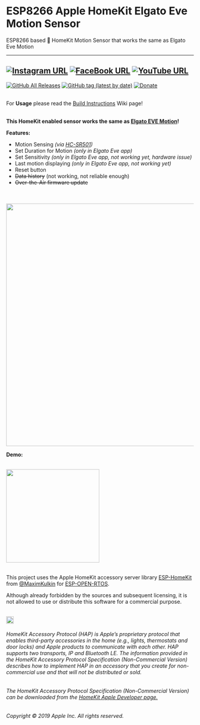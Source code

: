 # ESP8266 Apple HomeKit Elgato Eve Motion Sensor
ESP8266 based  HomeKit Motion Sensor that works the same as Elgato Eve Motion

------
[![Instagram URL](https://img.shields.io/twitter/url/https/www.instagram.com/homekidd?label=Follow&logo=instagram&style=social)](https://www.instagram.com/homekidd) [![FaceBook URL](https://img.shields.io/twitter/url/https/www.facebook.com/HomeKiid?label=Like&logo=facebook&style=social)](https://www.facebook.com/HomeKiid) [![YouTube URL](https://img.shields.io/twitter/url/https/www.youtube.com/channel/UCkqC_6j1uyYVv7SO3jPe7KA?label=Follow&logo=youtube&style=social)](https://www.youtube.com/channel/UCkqC_6j1uyYVv7SO3jPe7KA)
------

[![GitHub All Releases](https://img.shields.io/github/downloads/HomeKidd/ESP8266-HomeKit-Motion-Sensor-Elgato-Eve/total?color=green)](https://github.com/HomeKidd/ESP8266-HomeKit-Motion-Sensor-Elgato-Eve/releases) 
[![GitHub tag (latest by date)](https://img.shields.io/github/v/tag/HomeKidd/ESP8266-HomeKit-Motion-Sensor-Elgato-Eve?color=yellow&label=Latest%20Release)](https://github.com/HomeKidd/ESP8266-HomeKit-Motion-Sensor-Elgato-Eve/releases) 
[![Donate](https://img.shields.io/badge/Donate-PayPal-blue.svg)](https://www.paypal.com/cgi-bin/webscr?cmd=_s-xclick&hosted_button_id=CEYEK69ZYG69S&source=url)
<br/>
<br/>


For **Usage** please read the [Build Instructions](https://github.com/HomeKidd/ESP8266-HomeKit-Motion-Sensor-Elgato-Eve/wiki/Build-Instructions) Wiki page!<br/><br/>


**This HomeKit enabled sensor works the same as [Elgato EVE Motion](https://www.evehome.com/en/eve-motion)!** 



**Features:**
* Motion Sensing _(via [HC-SR501](https://lastminuteengineers.com/pir-sensor-arduino-tutorial/))_
* Set Duration for Motion _(only in Elgato Eve app)_
* Set Sensitivity  _(only in Elgato Eve app, not working yet, hardware issue)_
* Last motion displaying _(only in Elgato Eve app, not working yet)_
* Reset button 
* ~~Data history~~ (not working, not reliable enough)
* ~~Over-the-Air firmware update~~
 
<br/>
<br/>
<img src="https://github.com/HomeKidd/ESP8266-HomeKit-Weather-Station-BME280/raw/master/images/homekid_mockup_2g.jpg" class="center" width="650"/>

<br/>

**Demo:**

<br/>
<img src="https://github.com/HomeKidd/ESP8266-HomeKit-Weather-Station-BME280/raw/master/images/iosg.gif" class="center" width="250"/>

<br/>
<br/>

This project uses the Apple HomeKit accessory server library [ESP-HomeKit](https://github.com/maximkulkin/esp-homekit) from [@MaximKulkin](https://github.com/maximkulkin) for [ESP-OPEN-RTOS](https://github.com/SuperHouse/esp-open-rtos).<br/>

Although already forbidden by the sources and subsequent licensing, it is not allowed to use or distribute this software for a commercial purpose.<br/><br/>

<img src="https://freepngimg.com/thumb/apple_logo/25366-7-apple-logo-file.png" width="20"/> 

###### HomeKit Accessory Protocol (HAP) is Apple’s proprietary protocol that enables third-party accessories in the home (e.g., lights, thermostats and door locks) and Apple products to communicate with each other. HAP supports two transports, IP and Bluetooth LE. The information provided in the HomeKit Accessory Protocol Specification (Non-Commercial Version) describes how to implement HAP in an accessory that you create for non-commercial use and that will not be distributed or sold.

###### The HomeKit Accessory Protocol Specification (Non-Commercial Version) can be downloaded from the [HomeKit Apple Developer page.](https://developer.apple.com/homekit/)

###### Copyright © 2019 Apple Inc. All rights reserved.
